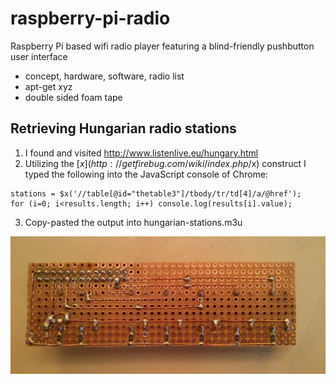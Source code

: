 raspberry-pi-radio
==================

Raspberry Pi based wifi radio player featuring a blind-friendly pushbutton user interface

* concept, hardware, software, radio list
* apt-get xyz
* double sided foam tape

Retrieving Hungarian radio stations
-----------------------------------

1. I found and visited http://www.listenlive.eu/hungary.html
2. Utilizing the [$x](http://getfirebug.com/wiki/index.php/$x) construct I typed the following into the JavaScript console of Chrome:
```
stations = $x('//table[@id="thetable3"]/tbody/tr/td[4]/a/@href');
for (i=0; i<results.length; i++) console.log(results[i].value);
```
3. Copy-pasted the output into hungarian-stations.m3u

![back side of the button panel](photos/panel-back.jpg)
